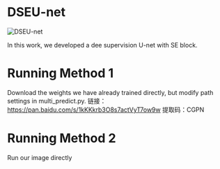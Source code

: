 # DSEU-net

![DSEU-net](https://github.com/CGPxy/DSEAOP/assets/52651150/d505743a-a347-4f1f-a497-4e35bf3eed38)

In this work, we developed a dee supervision U-net with SE block.


# Running Method 1

Download the weights we have already trained directly, but modify path settings in multi_predict.py.
链接：https://pan.baidu.com/s/1kKKkrb3O8s7actVyT7ow9w 
提取码：CGPN


# Running Method 2
Run our image directly


